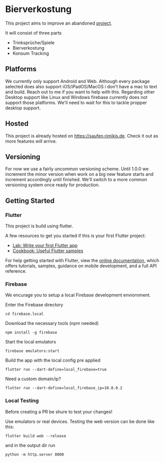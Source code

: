 # Bierverkostung
This project aims to improve an abandoned [project](https://bitbucket.org/jufickel/bierverkostung).

It will consist of three parts
 - Trinksprüche/Spiele
 - Bierverkostung
 - Konsum Tracking

## Platforms
We currently only support Android and Web. Although every package selected does also support iOS/iPadOS/MacOS i don't have a mac to text and build. Reach out to me if you want to help with this.
Regarding other Desktop support like Linux and Windows firebase currently does not support those platforms. 
We'll need to wait for this to tackle propper desktop support.

## Hosted
This project is already hosted on https://saufen.rimikis.de. Check it out as more features will arrive.

## Versioning
For now we use a fairly uncommon versioning scheme. Until 1.0.0 we increment the minor version when work on a big new feature starts and increment accordingly until finished.
We'll switch to a more common versioning system once ready for production.

## Getting Started

### Flutter

This project is build using flutter.

A few resources to get you started if this is your first Flutter project:

- [Lab: Write your first Flutter app](https://flutter.dev/docs/get-started/codelab)
- [Cookbook: Useful Flutter samples](https://flutter.dev/docs/cookbook)

For help getting started with Flutter, view the
[online documentation](https://flutter.dev/docs), which offers tutorials,
samples, guidance on mobile development, and a full API reference.

### Firebase

We encurage you to setup a local Firebase development enviornment.

Enter the Firebase directory
```
cd firebase.local
```

Download the necessary tools (npm needed)
```
npm install -g firebase
```

Start the local emulators
```
firebase emulators:start
```

Build the app with the local config pre applied
```
flutter run --dart-define=local_firebase=true
```
Need a custom domain/ip? 
```
flutter run --dart-define=local_firebase_ip=10.0.0.2
```

### Local Testing
Before creating a PR be shure to test your changes!

Use emulators or real devices. Testing the web version can be done like this:
```
flutter build web --release
```
and in the output dir run
```
python -m http.server 8000
```

